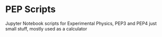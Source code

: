 # PEP Scripts
Jupyter Notebook scripts for Experimental Physics, PEP3 and PEP4
just small stuff, mostly used as a calculator
